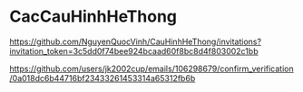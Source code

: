 # CacCauHinhHeThong
https://github.com/NguyenQuocVinh/CauHinhHeThong/invitations?invitation_token=3c5dd0f74bee924bcaad60f8bc8d4f803002c1bb




https://github.com/users/jk2002cup/emails/106298679/confirm_verification/0a018dc6b44716bf23433261453314a65312fb6b
